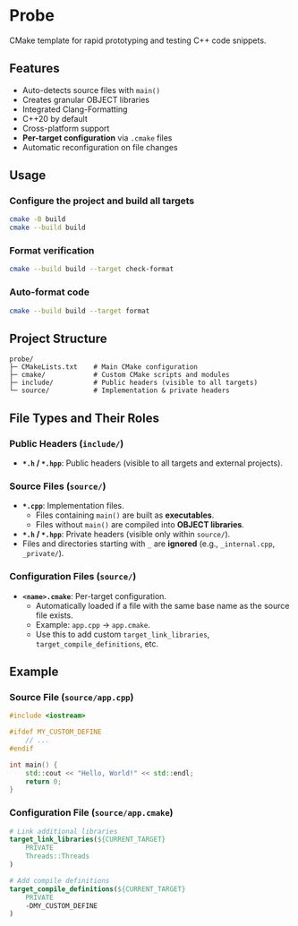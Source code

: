 # Probe

CMake template for rapid prototyping and testing C++ code snippets.

## Features
- Auto-detects source files with `main()`
- Creates granular OBJECT libraries
- Integrated Clang-Formatting
- C++20 by default
- Cross-platform support
- **Per-target configuration** via `.cmake` files
- Automatic reconfiguration on file changes

## Usage
### Configure the project and build all targets
```bash
cmake -B build
cmake --build build
```
### Format verification
```bash
cmake --build build --target check-format
```
### Auto-format code
```bash
cmake --build build --target format
```

## Project Structure
```
probe/
├─ CMakeLists.txt    # Main CMake configuration
├─ cmake/            # Custom CMake scripts and modules
├─ include/          # Public headers (visible to all targets)
└─ source/           # Implementation & private headers
```

## File Types and Their Roles
### Public Headers (`include/`)
- **`*.h` / `*.hpp`**: Public headers (visible to all targets and external projects).

### Source Files (`source/`)
- **`*.cpp`**: Implementation files.
  - Files containing `main()` are built as **executables**.
  - Files without `main()` are compiled into **OBJECT libraries**.
- **`*.h` / `*.hpp`**: Private headers (visible only within `source/`).
- Files and directories starting with `_` are **ignored** (e.g., `_internal.cpp`, `_private/`).

### Configuration Files (`source/`)
- **`<name>.cmake`**: Per-target configuration.
  - Automatically loaded if a file with the same base name as the source file exists.
  - Example: `app.cpp` → `app.cmake`.
  - Use this to add custom `target_link_libraries`, `target_compile_definitions`, etc.

## Example
### Source File (`source/app.cpp`)
```cpp
#include <iostream>

#ifdef MY_CUSTOM_DEFINE
    // ...
#endif

int main() {
    std::cout << "Hello, World!" << std::endl;
    return 0;
}
```
### Configuration File (`source/app.cmake`)
```cmake
# Link additional libraries
target_link_libraries(${CURRENT_TARGET} 
    PRIVATE 
    Threads::Threads
)

# Add compile definitions
target_compile_definitions(${CURRENT_TARGET}
    PRIVATE
    -DMY_CUSTOM_DEFINE
)
```
